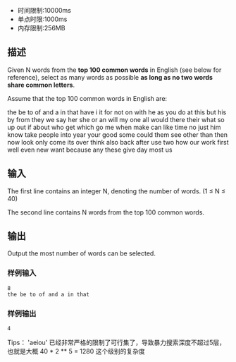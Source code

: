 - 时间限制:10000ms
- 单点时限:1000ms
- 内存限制:256MB

## 描述

Given N words from the **top 100 common words** in English (see below for reference), select as many words as possible **as long as no two words share common letters**.

Assume that the top 100 common words in English are:

the be to of and a in that have i it for not on with he as you do at this but his by from they we say her she or an will my one all would there their what so up out if about who get which go me when make can like time no just him know take people into year your good some could them see other than then now look only come its over think also back after use two how our work first well even new want because any these give day most us

## 输入

The first line contains an integer N, denoting the number of words. (1 ≤ N ≤ 40)

The second line contains N words from the top 100 common words.

## 输出

Output the most number of words can be selected.

### 样例输入

```
8
the be to of and a in that
```

### 样例输出

```
4
```

Tips： 'aeiou' 已经非常严格的限制了可行集了，导致暴力搜索深度不超过5层，也就是大概 40 * 2 ** 5 = 1280 这个级别的复杂度
